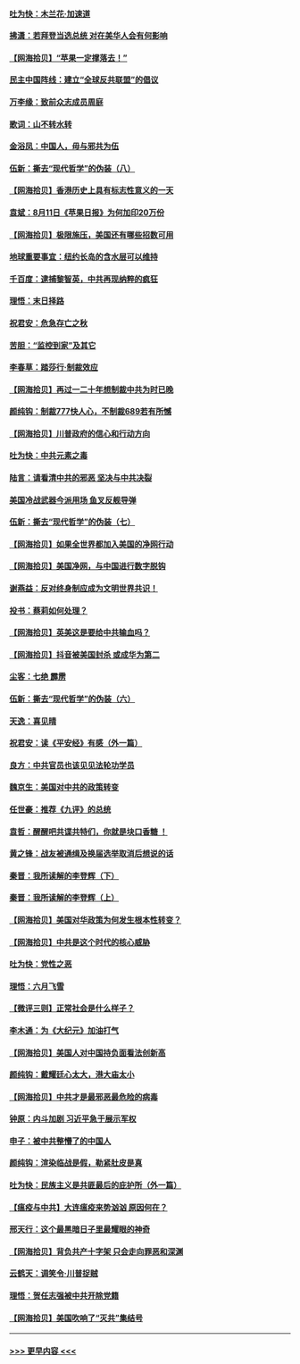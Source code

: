#### [吐为快：木兰花‧加速道](../pages/nsc993/n12327366.md?t=08131451) 
#### [拂潇：若拜登当选总统 对在美华人会有何影响](../pages/nsc993/n12295996.md?t=08131451) 
#### [【网海拾贝】“苹果一定撑落去！”](../pages/nsc993/n12326784.md?t=08131451) 
#### [民主中国阵线：建立“全球反共联盟”的倡议](../pages/nsc993/n12324177.md?t=08131451) 
#### [万李缘：致前众志成员周庭](../pages/nsc993/n12324635.md?t=08131451) 
#### [歌词：山不转水转](../pages/nsc993/n12324599.md?t=08131451) 
#### [金浴凤：中国人，毋与邪共为伍](../pages/nsc993/n12324257.md?t=08131451) 
#### [伍新：撕去“现代哲学”的伪装（八）](../pages/nsc993/n12324188.md?t=08131451) 
#### [【网海拾贝】香港历史上具有标志性意义的一天](../pages/nsc993/n12324021.md?t=08131451) 
#### [袁斌：8月11日《苹果日报》为何加印20万份](../pages/nsc993/n12323955.md?t=08131451) 
#### [【网海拾贝】极限施压，美国还有哪些招数可用](../pages/nsc993/n12322512.md?t=08131451) 
#### [地球重要事宜：纽约长岛的含水层可以维持](../pages/nsc993/n12321844.md?t=08131451) 
#### [千百度：逮捕黎智英，中共再现纳粹的疯狂](../pages/nsc993/n12321777.md?t=08131451) 
#### [理悟：末日择路](../pages/nsc993/n12320812.md?t=08131451) 
#### [祝君安：危急存亡之秋](../pages/nsc993/n12320795.md?t=08131451) 
#### [苦胆：“监控到家”及其它](../pages/nsc993/n12320751.md?t=08131451) 
#### [李春草：踏莎行·制裁效应](../pages/nsc993/n12318290.md?t=08131451) 
#### [【网海拾贝】再过一二十年想制裁中共为时已晚](../pages/nsc993/n12318195.md?t=08131451) 
#### [颜纯钩：制裁777快人心，不制裁689若有所憾](../pages/nsc993/n12316912.md?t=08131451) 
#### [【网海拾贝】川普政府的信心和行动方向](../pages/nsc993/n12316673.md?t=08131451) 
#### [吐为快：中共元素之毒](../pages/nsc993/n12316547.md?t=08131451) 
#### [陆言：请看清中共的邪恶 坚决与中共决裂](../pages/nsc993/n12315784.md?t=08131451) 
#### [美国冷战武器今派用场 鱼叉反舰导弹](../pages/nsc993/n12316258.md?t=08131451) 
#### [伍新：撕去“现代哲学”的伪装（七）](../pages/nsc993/n12315846.md?t=08131451) 
#### [【网海拾贝】如果全世界都加入美国的净网行动](../pages/nsc993/n12315588.md?t=08131451) 
#### [【网海拾贝】美国净网，与中国进行数字脱钩](../pages/nsc993/n12312813.md?t=08131451) 
#### [谢燕益：反对终身制应成为文明世界共识！](../pages/nsc993/n12310465.md?t=08131451) 
#### [投书：蔡莉如何处理？](../pages/nsc993/n12310224.md?t=08131451) 
#### [【网海拾贝】英美这是要给中共输血吗？](../pages/nsc993/n12307646.md?t=08131451) 
#### [【网海拾贝】抖音被美国封杀 或成华为第二](../pages/nsc993/n12305277.md?t=08131451) 
#### [尘客：七绝 霹雳](../pages/nsc993/n12304053.md?t=08131451) 
#### [伍新：撕去“现代哲学”的伪装（六）](../pages/nsc993/n12303243.md?t=08131451) 
#### [天逸：喜见晴](../pages/nsc993/n12303226.md?t=08131451) 
#### [祝君安：读《平安经》有感（外一篇）](../pages/nsc993/n12303170.md?t=08131451) 
#### [良方：中共官员也该见见法轮功学员](../pages/nsc993/n12302985.md?t=08131451) 
#### [魏京生：美国对中共的政策转变](../pages/nsc993/n12302929.md?t=08131451) 
#### [任世豪：推荐《九评》的总统](../pages/nsc993/n12302838.md?t=08131451) 
#### [袁哲：醒醒吧共谍共特们，你就是块口香糖 ！](../pages/nsc993/n12302678.md?t=08131451) 
#### [黄之锋：战友被通缉及换届选举取消后想说的话](../pages/nsc993/n12302681.md?t=08131451) 
#### [秦晋：我所读解的李登辉（下）](../pages/nsc993/n12302171.md?t=08131451) 
#### [秦晋：我所读解的李登辉（上）](../pages/nsc993/n12301979.md?t=08131451) 
#### [【网海拾贝】美国对华政策为何发生根本性转变？](../pages/nsc993/n12302091.md?t=08131451) 
#### [【网海拾贝】中共是这个时代的核心威胁](../pages/nsc993/n12300541.md?t=08131451) 
#### [吐为快：党性之恶](../pages/nsc993/n12300263.md?t=08131451) 
#### [理悟：六月飞雪](../pages/nsc993/n12300243.md?t=08131451) 
#### [【微评三则】正常社会是什么样子？](../pages/nsc993/n12300228.md?t=08131451) 
#### [李木通：为《大纪元》加油打气](../pages/nsc993/n12280363.md?t=08131451) 
#### [【网海拾贝】美国人对中国持负面看法创新高](../pages/nsc993/n12298720.md?t=08131451) 
#### [颜纯钩：戴耀廷心太大，港大庙太小](../pages/nsc993/n12297682.md?t=08131451) 
#### [【网海拾贝】中共才是最邪恶最危险的病毒](../pages/nsc993/n12296470.md?t=08131451) 
#### [钟原：内斗加剧 习近平急于展示军权](../pages/nsc993/n12292544.md?t=08131451) 
#### [申子：被中共整懵了的中国人](../pages/nsc993/n12291389.md?t=08131451) 
#### [颜纯钩：渲染临战是假，勒紧肚皮是真](../pages/nsc993/n12290945.md?t=08131451) 
#### [吐为快：民族主义是共匪最后的庇护所（外一篇）](../pages/nsc993/n12290887.md?t=08131451) 
#### [【瘟疫与中共】大连瘟疫来势汹汹 原因何在？](../pages/nsc993/n12287474.md?t=08131451) 
#### [邢天行：这个最黑暗日子里最耀眼的神奇](../pages/nsc993/n12289882.md?t=08131451) 
#### [【网海拾贝】背负共产十字架 只会走向罪恶和深渊](../pages/nsc993/n12288290.md?t=08131451) 
#### [云鹤天：调笑令·川普捉贼](../pages/nsc993/n12285672.md?t=08131451) 
#### [理悟：贺任志强被中共开除党籍](../pages/nsc993/n12285597.md?t=08131451) 
#### [【网海拾贝】美国吹响了“灭共”集结号](../pages/nsc993/n12284522.md?t=08131451) 

----
#### [ >>> 更早内容 <<< ](../indexes/nsc993-earlier.md)
